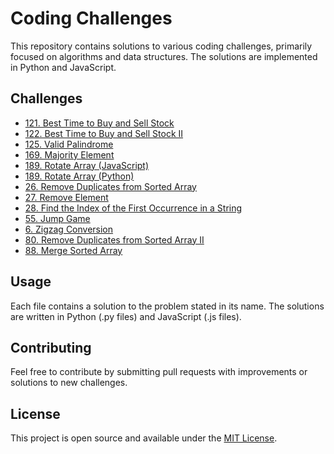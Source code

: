 # Coding Challenges

This repository contains solutions to various coding challenges, primarily focused on algorithms and data structures. The solutions are implemented in Python and JavaScript.

## Challenges

- [121. Best Time to Buy and Sell Stock](121.%20Best%20Time%20to%20Buy%20and%20Sell%20Stock.py)
- [122. Best Time to Buy and Sell Stock II](122.%20Best%20Time%20to%20Buy%20and%20Sell%20Stock%20II.py)
- [125. Valid Palindrome](125.%20Valid%20Palindrome.py)
- [169. Majority Element](169.%20Majority%20Element.py)
- [189. Rotate Array (JavaScript)](189.%20Rotate%20Array.js)
- [189. Rotate Array (Python)](189.%20Rotate%20Array.py)
- [26. Remove Duplicates from Sorted Array](26.%20Remove%20Duplicates%20from%20Sorted%20Array.py)
- [27. Remove Element](27.%20Remove%20Element.py)
- [28. Find the Index of the First Occurrence in a String](28.%20Find%20the%20Index%20of%20the%20First%20Occurrence%20in%20a%20String.py)
- [55. Jump Game](55.%20Jump%20Game.py)
- [6. Zigzag Conversion](6.%20Zigzag%20Conversion.py)
- [80. Remove Duplicates from Sorted Array II](80.%20Remove%20Duplicates%20from%20Sorted%20Array%20II.py)
- [88. Merge Sorted Array](88.%20Merge%20Sorted%20Array.py)


## Usage

Each file contains a solution to the problem stated in its name. The solutions are written in Python (.py files) and JavaScript (.js files).

## Contributing

Feel free to contribute by submitting pull requests with improvements or solutions to new challenges.

## License

This project is open source and available under the [MIT License](LICENSE).